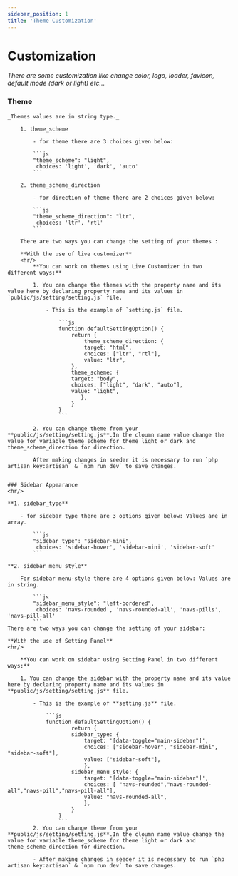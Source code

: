```yaml
---
sidebar_position: 1
title: 'Theme Customization'
---
```


# Customization

<div className="mb-5"></div>

*There are some customization like change color, logo, loader, favicon, default mode (dark or light) etc...*

### Theme

    _Themes values are in string type._

        1. theme_scheme
            
            - for theme there are 3 choices given below:

            ```js
            "theme_scheme": "light",
             choices: 'light', 'dark', 'auto'
            ```

        2. theme_scheme_direction
            
            - for direction of theme there are 2 choices given below:
            
            ```js
            "theme_scheme_direction": "ltr",
             choices: 'ltr', 'rtl'
            ```

        There are two ways you can change the setting of your themes :

        **With the use of live customizer**
        <hr/>
            **You can work on themes using Live Customizer in two different ways:**

            1. You can change the themes with the property name and its value here by declaring property name and its values in `public/js/setting/setting.js` file.

                - This is the example of `setting.js` file.
                    
                    ```js
                    function defaultSettingOption() {
                        return {
                            theme_scheme_direction: {
                            target: "html",
                            choices: ["ltr", "rtl"],
                            value: "ltr",
                        },
                        theme_scheme: {
                        target: "body",
                        choices: ["light", "dark", "auto"],
                        value: "light",
                           },
                        }
                    }
                    ```
            
            2. You can change theme from your **public/js/setting/setting.js**.In the cloumn name value change the value for variable theme_scheme for theme light or dark and theme_scheme_direction for direction.
            
            After making changes in seeder it is necessary to run `php artisan key:artisan` & `npm run dev` to save changes.

    
    ### Sidebar Appearance
    <hr/>

    **1. sidebar_type**

        - for sidebar type there are 3 options given below: Values are in array.

            ```js
            "sidebar_type": "sidebar-mini",
             choices: 'sidebar-hover', 'sidebar-mini', 'sidebar-soft'
            ```

    **2. sidebar_menu_style**

        For sidebar menu-style there are 4 options given below: Values are in string.

            ```js
            "sidebar_menu_style": "left-bordered",
             choices: 'navs-rounded', 'navs-rounded-all', 'navs-pills', 'navs-pill-all'
            ```
    There are two ways you can change the setting of your sidebar:

    **With the use of Setting Panel**
    <hr/>

        **You can work on sidebar using Setting Panel in two different ways:**

        1. You can change the sidebar with the property name and its value here by declaring property name and its values in **public/js/setting/setting.js** file.

            - This is the example of **setting.js** file.

                ```js
                function defaultSettingOption() {
                        return {
                        sidebar_type: {
                            target: '[data-toggle="main-sidebar"]',
                            choices: ["sidebar-hover", "sidebar-mini", "sidebar-soft"],
                            value: ["sidebar-soft"],
                            },
                        sidebar_menu_style: {
                            target: '[data-toggle="main-sidebar"]',
                            choices: [ "navs-rounded","navs-rounded-all","navs-pill","navs-pill-all"],
                            value: "navs-rounded-all",
                            },
                        }
                    }
                    ```
            2. You can change theme from your **public/js/setting/setting.js**.In the cloumn name value change the value for variable theme_scheme for theme light or dark and theme_scheme_direction for direction.
            
            - After making changes in seeder it is necessary to run `php artisan key:artisan` & `npm run dev` to save changes.